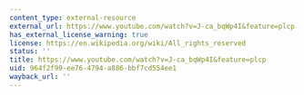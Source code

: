 ```yaml
---
content_type: external-resource
external_url: https://www.youtube.com/watch?v=J-ca_bqWp4I&feature=plcp
has_external_license_warning: true
license: https://en.wikipedia.org/wiki/All_rights_reserved
status: ''
title: https://www.youtube.com/watch?v=J-ca_bqWp4I&feature=plcp
uid: 964f2f99-ee76-4794-a886-bbf7cd554ee1
wayback_url: ''
---
```

